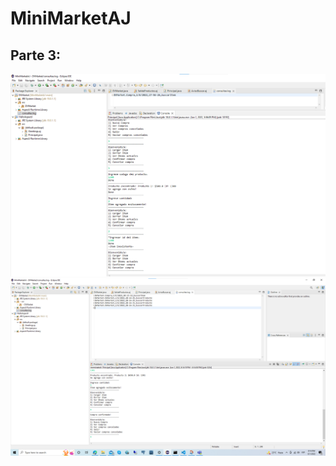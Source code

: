 # MiniMarketAJ

## Parte 3:
![captura 1](https://github.com/kazp058/MiniMarketAJ/blob/main/Pruebas/Screenshot%202022-06-01%20175812.png)
![captura 2](https://github.com/kazp058/MiniMarketAJ/blob/main/Pruebas/Screenshot%202022-06-01%20201506.png)
